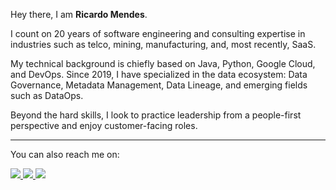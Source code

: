Hey there,
I am **Ricardo Mendes**.  

I count on 20 years of software engineering and consulting expertise in industries such as telco, mining, manufacturing, and, most recently, SaaS.

My technical background is chiefly based on Java, Python, Google Cloud, and DevOps. Since 2019, I have specialized in the data ecosystem: Data Governance, Metadata Management, Data Lineage, and emerging fields such as DataOps.

Beyond the hard skills, I look to practice leadership from a people-first perspective and enjoy customer-facing roles.

---
You can also reach me on:  

<a href="https://www.linkedin.com/in/ricardolsmendes" target="_blank">
    <img src="https://img.shields.io/badge/linkedin-%230077B5.svg?&style=for-the-badge&logo=linkedin&logoColor=white" />
</a>
<a href="https://ricardolsmendes.medium.com" target="_blank">
    <img src="https://img.shields.io/badge/medium-%23FFFFFF.svg?&style=for-the-badge&logo=medium&logoColor=black" />
</a>
<a href="mailto:ricardolsmendes@gmail.com" target="_blank">
    <img src="https://img.shields.io/badge/gmail-%23AD211E.svg?style=for-the-badge&logo=gmail&logoColor=white" />
</a>

<!--
**ricardolsmendes/ricardolsmendes** is a ✨ _special_ ✨ repository because its `README.md` (this file) appears on your GitHub profile.
